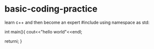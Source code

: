 # basic-coding-practice
learn  c++ and then become an expert
#include<iostream>
  using namespace as std:
  
  
  int main(){
  cout<<"hello world"<<endl;
  
  returni;
  }
